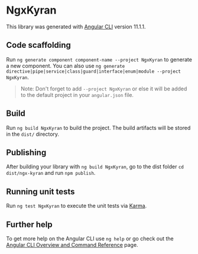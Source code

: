 # NgxKyran

This library was generated with [Angular CLI](https://github.com/angular/angular-cli) version 11.1.1.

## Code scaffolding

Run `ng generate component component-name --project NgxKyran` to generate a new component. You can also use `ng generate directive|pipe|service|class|guard|interface|enum|module --project NgxKyran`.
> Note: Don't forget to add `--project NgxKyran` or else it will be added to the default project in your `angular.json` file. 

## Build

Run `ng build NgxKyran` to build the project. The build artifacts will be stored in the `dist/` directory.

## Publishing

After building your library with `ng build NgxKyran`, go to the dist folder `cd dist/ngx-kyran` and run `npm publish`.

## Running unit tests

Run `ng test NgxKyran` to execute the unit tests via [Karma](https://karma-runner.github.io).

## Further help

To get more help on the Angular CLI use `ng help` or go check out the [Angular CLI Overview and Command Reference](https://angular.io/cli) page.
